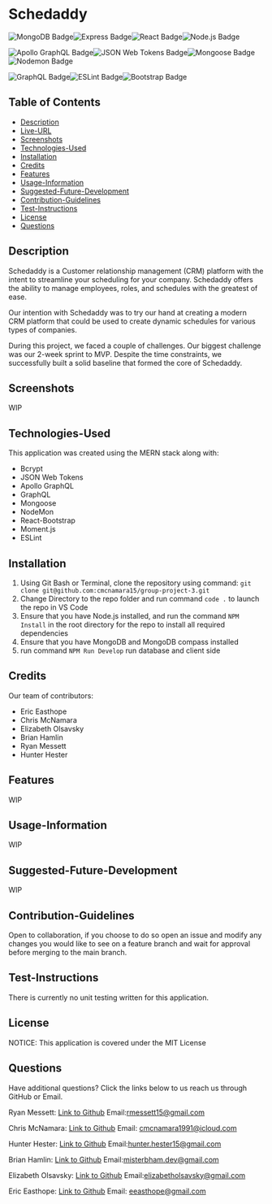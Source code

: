 # Schedaddy

![MongoDB Badge](https://img.shields.io/badge/MongoDB-47A248?logo=mongodb&logoColor=fff&style=flat-square)![Express Badge](https://img.shields.io/badge/Express-000?logo=express&logoColor=fff&style=flat-square)![React Badge](https://img.shields.io/badge/React-61DAFB?logo=react&logoColor=000&style=flat-square)![Node.js Badge](https://img.shields.io/badge/Node.js-393?logo=nodedotjs&logoColor=fff&style=flat-square)

![Apollo GraphQL Badge](https://img.shields.io/badge/Apollo%20GraphQL-311C87?logo=apollographql&logoColor=fff&style=flat-square)![JSON Web Tokens Badge](https://img.shields.io/badge/JSON%20Web%20Tokens-000?logo=jsonwebtokens&logoColor=fff&style=flat-square)![Mongoose Badge](https://img.shields.io/badge/Mongoose-800?logo=mongoose&logoColor=fff&style=flat-square)![Nodemon Badge](https://img.shields.io/badge/Nodemon-76D04B?logo=nodemon&logoColor=fff&style=flat-square)

![GraphQL Badge](https://img.shields.io/badge/GraphQL-E10098?logo=graphql&logoColor=fff&style=flat-square)![ESLint Badge](https://img.shields.io/badge/ESLint-4B32C3?logo=eslint&logoColor=fff&style=flat-square)![Bootstrap Badge](https://img.shields.io/badge/Bootstrap-7952B3?logo=bootstrap&logoColor=fff&style=flat-square)

## Table of Contents

* [Description](#Description)
* [Live-URL](#Live-URL)
* [Screenshots](#Screenshots)
* [Technologies-Used](#Technologies-Used)
* [Installation](#Installation)
* [Credits](#Credits)
* [Features](#Features)
* [Usage-Information](#Usage-Information)
* [Suggested-Future-Development](#Suggested-Future-Development)
* [Contribution-Guidelines](#Contribution-Guidelines)
* [Test-Instructions](#Test-Instructions)
* [License](#License)
* [Questions](#Questions)

## Description

Schedaddy is a Customer relationship management (CRM) platform with the intent to streamline your scheduling for your company. Schedaddy offers the ability to manage employees, roles, and schedules with the greatest of ease.

Our intention with Schedaddy was to try our hand at creating a modern CRM platform that could be used to create dynamic schedules for various types of companies.

During this project, we faced a couple of challenges. Our biggest challenge was our 2-week sprint to MVP. Despite the time constraints, we successfully built a solid baseline that formed the core of Schedaddy.

## Screenshots

WIP

## Technologies-Used

This application was created using the MERN stack along with:

* Bcrypt
* JSON Web Tokens
* Apollo GraphQL
* GraphQL
* Mongoose
* NodeMon
* React-Bootstrap
* Moment.js
* ESLint

## Installation

1. Using Git Bash or Terminal, clone the repository using command: `git clone git@github.com:cmcnamara15/group-project-3.git`
2. Change Directory to the repo folder and run command `code .` to launch the repo in VS Code
3. Ensure that you have Node.js installed, and run the command `NPM Install` in the root directory for the repo to install all required dependencies
4. Ensure that you have MongoDB and MongoDB compass installed
5. run command `NPM Run Develop` run database and client side

## Credits

Our team of contributors:

* Eric Easthope
* Chris McNamara
* Elizabeth Olsavsky
* Brian Hamlin
* Ryan Messett
* Hunter Hester

## Features

WIP

## Usage-Information

WIP

## Suggested-Future-Development

WIP

## Contribution-Guidelines

Open to collaboration, if you choose to do so open an issue and modify any changes you would like to see on a feature branch and wait for approval before merging to the main branch.

## Test-Instructions

There is currently no unit testing written for this application.

## License

NOTICE: This application is covered under the MIT License

## Questions

Have additional questions? Click the links below to us reach us through GitHub or Email.

Ryan Messett: [Link to Github](https://github.com/rmessett15) Email:[rmessett15@gmail.com](mailto:rmessett15@gmail.com)

Chris McNamara: [Link to Github](https://github.com/cmcnamara15) Email: [cmcnamara1991@icloud.com](mailto:cmcnamara1991@icloud.com)

Hunter Hester: [Link to Github](https://github.com/HunterHester) Email:[hunter.hester15@gmail.com](mailto:hunter.hester15@gmail.com)

Brian Hamlin: [Link to Github](https://github.com/MisterBham) Email:[misterbham.dev@gmail.com](mailto:misterbham.dev@gmail.com)

Elizabeth Olsavsky: [Link to Github](https://github.com/elizabetholsavsky) Email:[elizabetholsavsky@gmail.com](mailto:elizabetholsavsky@gmail.com)

Eric Easthope: [Link to Github](https://github.com/eeast) Email: [eeasthope@gmail.com](mailto:eeasthope@gmail.com)
